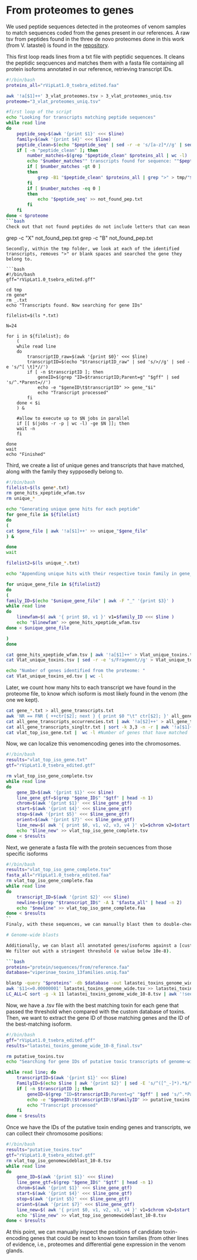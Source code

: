 # From proteomes to genes

We used peptide sequences detected in the proteomes of venom samples to match sequences coded from the genes present in our references.
A raw tsv from peptides found in the three de novo proteomes done in this work (from V. latastei) is found in the [repository](https://github.com/adtalave/EuropeanVipersGenomics/blob/main/3_Vlat_proteomes.tsv).

This first loop reads lines from a txt file with peptidic sequences. It cleans the peptidic seqcuences and matches them with a fasta file containing all protein isoforms annotated in our reference, retrieving transcript IDs.

```bash
#!/bin/bash
proteins_all="rVipLat1.0_tsebra_edited.faa"

awk '!a[$1]++' 3_vlat_proteomes.tsv > 3_vlat_proteomes_uniq.tsv
proteome="3_vlat_proteomes_uniq.tsv"

#first loop of the script
echo "Looking for transcripts matching peptide sequences"
while read line
do
	peptide_seq=$(awk '{print $1}' <<< $line)
	family=$(awk '{print $4}' <<< $line)
	peptide_clean=$(echo "$peptide_seq" | sed -r -e 's/[a-z]*//g' | sed -e 's/([^()]*)//g' | sed -r -e 's/_//g' | sed -e 's/^[ \t]*//' )
	if [ -n "peptide_clean" ]; then
		number_matches=$(grep "$peptide_clean" $proteins_all | wc -l)
		echo "$number_matches"" transcripts found for sequence: ""$peptide_clean"
		if [ $number_matches -gt 0 ]
		then
			grep -B1 "$peptide_clean" $proteins_all | grep ">" > tmp/"$family"_"$peptide_clean".txt
		fi
		if [ $number_matches -eq 0 ]
		then
			echo "$peptide_seq" >> not_found_pep.txt
		fi
	fi
done < $proteome
```bash
Check out that not found peptides do not include letters that can mean two different aminoacids at the same time (i.e. X and B):
```
grep -c "X" not_found_pep.txt
grep -c "B" not_found_pep.txt
```
Secondly, within the tmp folder, we look at each of the identified transcripts, removes ">" or blank spaces and searched the gene they belong to.

```bash
#!/bin/bash
gff="rVipLat1.0_tsebra_edited.gff"

cd tmp
rm gene*
rm _.txt
echo "Transcripts found. Now searching for gene IDs"

filelist=$(ls *.txt)

N=24

for i in ${filelist}; do
	(
	while read line
	do
		transcriptID_raw=$(awk '{print $0}' <<< $line)
		transcriptID=$(echo "$transcriptID_raw" | sed 's/>//g' | sed -e 's/^[ \t]*//')
		if [ -n $transcriptID ]; then
			geneID=$(grep "ID=$transcriptID;Parent=g" "$gff" | sed 's/^.*Parent=//')
			echo -e "$geneID\t$transcriptID" >> gene_"$i"
			echo "Transcript processed"
		fi
	done < $i
	) &
	
	#allow to execute up to $N jobs in parallel
	if [[ $(jobs -r -p | wc -l) -ge $N ]]; then
	wait -n
	fi

done 
wait
echo "Finished"
```
Third, we create a list of unique genes and transcripts that have matched, along with the family they sypposedly belong to.

```bash
#!/bin/bash
filelist=$(ls gene*.txt)
rm gene_hits_xpeptide_wfam.tsv
rm unique_*

echo "Generating unique gene hits for each peptide"
for gene_file in ${filelist}
do
(
cat $gene_file | awk '!a[$1]++' >> unique_"$gene_file"
) &

done 
wait

filelist2=$(ls unique_*.txt)

echo "Appending unique hits with their respective toxin family in gene_hits_xpeptide_wfam.tsv"

for unique_gene_file in ${filelist2}
do
(
family_ID=$(echo "$unique_gene_file" | awk -F "_" '{print $3}' )
while read line
do
	linewfam=$( awk '{ print $0, v1 }' v1=$family_ID <<< $line )
	echo "$linewfam" >> gene_hits_xpeptide_wfam.tsv
done < $unique_gene_file

)
done

cat gene_hits_xpeptide_wfam.tsv | awk '!a[$1]++' > Vlat_unique_toxins.tsv
cat Vlat_unique_toxins.tsv | sed -r -e 's/Fragment//g' > Vlat_unique_toxins_ed.tsv 

echo "Number of genes identified from the proteome: "
cat Vlat_unique_toxins_ed.tsv | wc -l
```

Later, we count how many hits to each transcript we have found in the proteome file, to know which isoform is most likely found in the venom (the one we kept).

```bash
cat gene_*.txt > all_gene_transcripts.txt
awk 'NR == FNR { ++ctr[$2]; next } { print $0 "\t" ctr[$2]; }' all_gene_transcripts.txt all_gene_transcripts.txt > all_gene_transcripts_occurrencies.txt
cat all_gene_transcripts_occurrencies.txt | awk '!a[$2]++' > all_gene_transcripts_singltr.txt
cat all_gene_transcripts_singltr.txt | sort -k 3,3 -n -r | awk '!a[$1]++' > vlat_top_iso_gene.txt
cat vlat_top_iso_gene.txt |  wc -l #Number of genes that have matched
```

Now, we can localize this venomencoding genes into the chromosomes.

```bash
#!/bin/bash
results="vlat_top_iso_gene.txt"
gtf="rVipLat1.0_tsebra_edited.gtf"

rm vlat_top_iso_gene_complete.tsv
while read line
do
	gene_ID=$(awk '{print $1}' <<< $line)
	line_gene_gtf=$(grep "$gene_ID$" "$gtf" | head -n 1)
	chrom=$(awk '{print $1}' <<< $line_gene_gtf)
	start=$(awk '{print $4}' <<< $line_gene_gtf)
	stop=$(awk '{print $5}' <<< $line_gene_gtf)
	orient=$(awk '{print $7}' <<< $line_gene_gtf)
	line_new=$( awk '{ print $0, v1, v2, v3, v4 }' v1=$chrom v2=$start v3=$stop v4=$orient <<< $line )
	echo "$line_new" >> vlat_top_iso_gene_complete.tsv
done < $results
```

Next, we generate a fasta file with the protein secuences from those specific isoforms

```bash
#!/bin/bash
results="vlat_top_iso_gene_complete.tsv"
fasta_all="rVipLat1.0_tsebra_edited.faa"
rm vlat_top_iso_gene_complete.faa 
while read line
do
	transcript_ID=$(awk '{print $2}' <<< $line)
	newline=$(grep "$transcript_ID$" -A 1 "$fasta_all" | head -n 2)
	echo "$newline" >> vlat_top_iso_gene_complete.faa 
done < $results
``
Finaly, with these sequences, we can manually blast them to double-check whether they are related or not to known toxin sequences.

# Genome-wide blasts 

Additionally, we can blast all annotated genes/isoforms against a [custom database](https://github.com/adtalave/EuropeanVipersGenomics/blob/main/viperinae_toxins_13families.uniq.faa) with typical Viper toxin families, as some venomous genes may not be expressed (or detected in the proteomes or differential gene expression analyses).
We filter out with a stringent threshold (e value below 10e-8).

```bash
proteins="protein/sequences/from/reference.faa"
database="viperinae_toxins_13families.uniq.faa"

blastp -query "$proteins" -db $database -out latastei_toxins_genome_wide.tsv -outfmt 6
awk '$11<=0.00000001' latastei_toxins_genome_wide.tsv >> latastei_toxins_genome_wide_10-8.tsv
LC_ALL=C sort -g -k 11 latastei_toxins_genome_wide_10-8.tsv | awk '!seen[$1]++' >> latastei_toxins_genome_wide_10-8_final.tsv
```
Now, we have a .tsv file with the best matching toxin for each gene that passed the threshold when compared with the custom database of toxins.
Then, we want to extract the gene ID of those matching genes and the ID of the best-matching isoform.

```bash
#!/bin/bash
gff="rVipLat1.0_tsebra_edited.gff"
results="latastei_toxins_genome_wide_10-8_final.tsv"

rm putative_toxins.tsv
echo "Searching for gene IDs of putative toxic transcripts of genome-wide blast"

while read line; do
	transcriptID=$(awk '{print $1}' <<< $line)
	FamilyID=$(echo $line | awk '{print $2}' | sed -E 's/^([^_-]*).*$/\1/g' )
	if [ -n $transcriptID ]; then
		geneID=$(grep "ID=$transcriptID;Parent=g" "$gff" | sed 's/^.*Parent=//')
		echo -e "$geneID\t$transcriptID\t$FamilyID" >> putative_toxins.tsv
		echo "Transcript processed"
	fi
done < $results
```
Once we have the IDs of the putative toxin ending genes and transcripts, we can collect their chromosome positions: 
```bash
#!/bin/bash
results="putative_toxins.tsv"
gtf="rVipLat1.0_tsebra_edited.gtf"
rm vlat_top_iso_genomewideblast_10-8.tsv
while read line
do
	gene_ID=$(awk '{print $1}' <<< $line)
	line_gene_gtf=$(grep "$gene_ID$" "$gtf" | head -n 1)
	chrom=$(awk '{print $1}' <<< $line_gene_gtf)
	start=$(awk '{print $4}' <<< $line_gene_gtf)
	stop=$(awk '{print $5}' <<< $line_gene_gtf)
	orient=$(awk '{print $7}' <<< $line_gene_gtf)
	line_new=$( awk '{ print $0, v1, v2, v3, v4 }' v1=$chrom v2=$start v3=$stop v4=$orient <<< $line )
	echo "$line_new" >> vlat_top_iso_genomewideblast_10-8.tsv
done < $results
```
At this point, we can manually inspect the positions of candidate toxin-encoding genes that could be next to known toxin families (from other lines of evidence, i.e., proteomes and differential gene expression in the venom glands.

